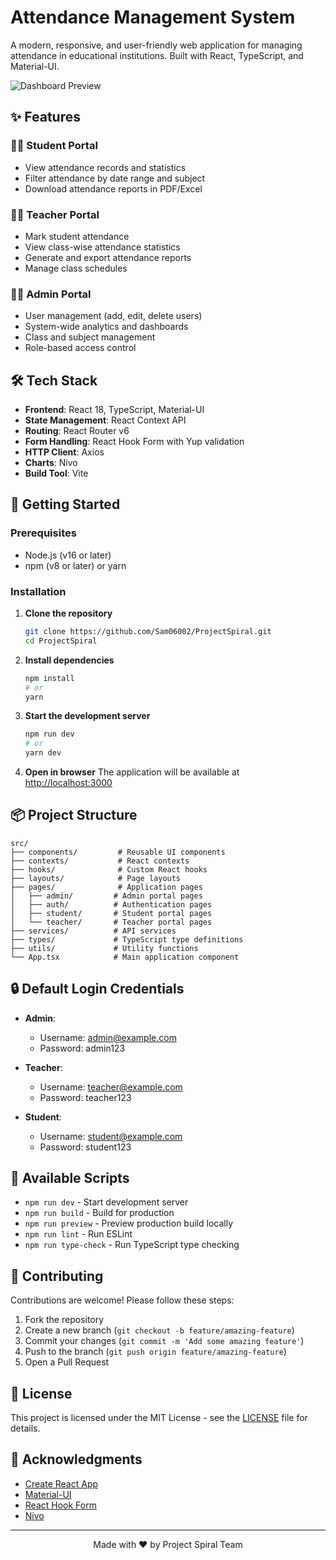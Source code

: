 # Attendance Management System

A modern, responsive, and user-friendly web application for managing attendance in educational institutions. Built with React, TypeScript, and Material-UI.

![Dashboard Preview](https://via.placeholder.com/800x400.png?text=Attendance+Management+System+Dashboard)

## ✨ Features

### 👨‍🎓 Student Portal
- View attendance records and statistics
- Filter attendance by date range and subject
- Download attendance reports in PDF/Excel

### 👩‍🏫 Teacher Portal
- Mark student attendance
- View class-wise attendance statistics
- Generate and export attendance reports
- Manage class schedules

### 👨‍💼 Admin Portal
- User management (add, edit, delete users)
- System-wide analytics and dashboards
- Class and subject management
- Role-based access control

## 🛠️ Tech Stack

- **Frontend**: React 18, TypeScript, Material-UI
- **State Management**: React Context API
- **Routing**: React Router v6
- **Form Handling**: React Hook Form with Yup validation
- **HTTP Client**: Axios
- **Charts**: Nivo
- **Build Tool**: Vite

## 🚀 Getting Started

### Prerequisites

- Node.js (v16 or later)
- npm (v8 or later) or yarn

### Installation

1. **Clone the repository**
   ```bash
   git clone https://github.com/Sam06002/ProjectSpiral.git
   cd ProjectSpiral
   ```

2. **Install dependencies**
   ```bash
   npm install
   # or
   yarn
   ```

3. **Start the development server**
   ```bash
   npm run dev
   # or
   yarn dev
   ```

4. **Open in browser**
   The application will be available at [http://localhost:3000](http://localhost:3000)

## 📦 Project Structure

```
src/
├── components/         # Reusable UI components
├── contexts/           # React contexts
├── hooks/              # Custom React hooks
├── layouts/            # Page layouts
├── pages/              # Application pages
│   ├── admin/         # Admin portal pages
│   ├── auth/          # Authentication pages
│   ├── student/       # Student portal pages
│   └── teacher/       # Teacher portal pages
├── services/          # API services
├── types/             # TypeScript type definitions
├── utils/             # Utility functions
└── App.tsx            # Main application component
```

## 🔒 Default Login Credentials

- **Admin**:
  - Username: admin@example.com
  - Password: admin123

- **Teacher**:
  - Username: teacher@example.com
  - Password: teacher123

- **Student**:
  - Username: student@example.com
  - Password: student123

## 📝 Available Scripts

- `npm run dev` - Start development server
- `npm run build` - Build for production
- `npm run preview` - Preview production build locally
- `npm run lint` - Run ESLint
- `npm run type-check` - Run TypeScript type checking

## 🤝 Contributing

Contributions are welcome! Please follow these steps:

1. Fork the repository
2. Create a new branch (`git checkout -b feature/amazing-feature`)
3. Commit your changes (`git commit -m 'Add some amazing feature'`)
4. Push to the branch (`git push origin feature/amazing-feature`)
5. Open a Pull Request

## 📄 License

This project is licensed under the MIT License - see the [LICENSE](LICENSE) file for details.

## 🙏 Acknowledgments

- [Create React App](https://create-react-app.dev/)
- [Material-UI](https://mui.com/)
- [React Hook Form](https://react-hook-form.com/)
- [Nivo](https://nivo.rocks/)

---

<div align="center">
  Made with ❤️ by Project Spiral Team
</div>
